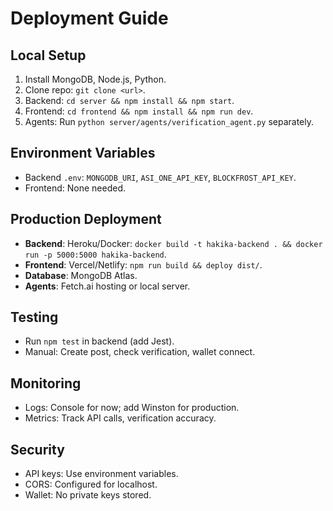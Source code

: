 # Deployment Guide

## Local Setup
1. Install MongoDB, Node.js, Python.
2. Clone repo: `git clone <url>`.
3. Backend: `cd server && npm install && npm start`.
4. Frontend: `cd frontend && npm install && npm run dev`.
5. Agents: Run `python server/agents/verification_agent.py` separately.

## Environment Variables
- Backend `.env`: `MONGODB_URI`, `ASI_ONE_API_KEY`, `BLOCKFROST_API_KEY`.
- Frontend: None needed.

## Production Deployment
- **Backend**: Heroku/Docker: `docker build -t hakika-backend . && docker run -p 5000:5000 hakika-backend`.
- **Frontend**: Vercel/Netlify: `npm run build && deploy dist/`.
- **Database**: MongoDB Atlas.
- **Agents**: Fetch.ai hosting or local server.

## Testing
- Run `npm test` in backend (add Jest).
- Manual: Create post, check verification, wallet connect.

## Monitoring
- Logs: Console for now; add Winston for production.
- Metrics: Track API calls, verification accuracy.

## Security
- API keys: Use environment variables.
- CORS: Configured for localhost.
- Wallet: No private keys stored.
